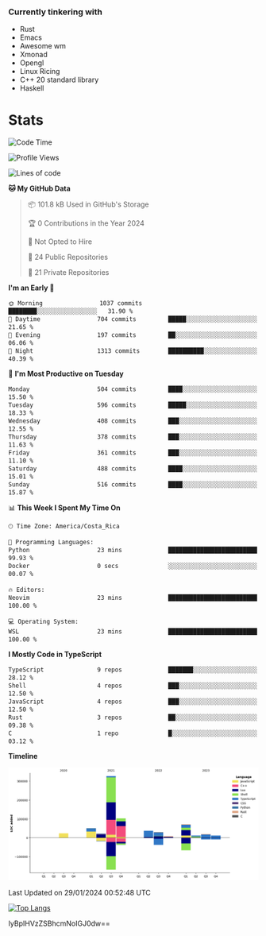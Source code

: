 ### Currently tinkering with
 - Rust
 - Emacs
 - Awesome wm
 - Xmonad
 - Opengl
 - Linux Ricing
 - C++ 20 standard library
 - Haskell

# Stats
<!--START_SECTION:waka-->
![Code Time](http://img.shields.io/badge/Code%20Time-834%20hrs%2039%20mins-blue)

![Profile Views](http://img.shields.io/badge/Profile%20Views-0-blue)

![Lines of code](https://img.shields.io/badge/From%20Hello%20World%20I%27ve%20Written-708.0%20thousand%20lines%20of%20code-blue)

**🐱 My GitHub Data** 

> 📦 101.8 kB Used in GitHub's Storage 
 > 
> 🏆 0 Contributions in the Year 2024
 > 
> 🚫 Not Opted to Hire
 > 
> 📜 24 Public Repositories 
 > 
> 🔑 21 Private Repositories 
 > 
**I'm an Early 🐤** 

```text
🌞 Morning                1037 commits        ████████░░░░░░░░░░░░░░░░░   31.90 % 
🌆 Daytime                704 commits         █████░░░░░░░░░░░░░░░░░░░░   21.65 % 
🌃 Evening                197 commits         ██░░░░░░░░░░░░░░░░░░░░░░░   06.06 % 
🌙 Night                  1313 commits        ██████████░░░░░░░░░░░░░░░   40.39 % 
```
📅 **I'm Most Productive on Tuesday** 

```text
Monday                   504 commits         ████░░░░░░░░░░░░░░░░░░░░░   15.50 % 
Tuesday                  596 commits         █████░░░░░░░░░░░░░░░░░░░░   18.33 % 
Wednesday                408 commits         ███░░░░░░░░░░░░░░░░░░░░░░   12.55 % 
Thursday                 378 commits         ███░░░░░░░░░░░░░░░░░░░░░░   11.63 % 
Friday                   361 commits         ███░░░░░░░░░░░░░░░░░░░░░░   11.10 % 
Saturday                 488 commits         ████░░░░░░░░░░░░░░░░░░░░░   15.01 % 
Sunday                   516 commits         ████░░░░░░░░░░░░░░░░░░░░░   15.87 % 
```


📊 **This Week I Spent My Time On** 

```text
🕑︎ Time Zone: America/Costa_Rica

💬 Programming Languages: 
Python                   23 mins             █████████████████████████   99.93 % 
Docker                   0 secs              ░░░░░░░░░░░░░░░░░░░░░░░░░   00.07 % 

🔥 Editors: 
Neovim                   23 mins             █████████████████████████   100.00 % 

💻 Operating System: 
WSL                      23 mins             █████████████████████████   100.00 % 
```

**I Mostly Code in TypeScript** 

```text
TypeScript               9 repos             ███████░░░░░░░░░░░░░░░░░░   28.12 % 
Shell                    4 repos             ███░░░░░░░░░░░░░░░░░░░░░░   12.50 % 
JavaScript               4 repos             ███░░░░░░░░░░░░░░░░░░░░░░   12.50 % 
Rust                     3 repos             ██░░░░░░░░░░░░░░░░░░░░░░░   09.38 % 
C                        1 repo              █░░░░░░░░░░░░░░░░░░░░░░░░   03.12 % 
```



**Timeline**

![Lines of Code chart](https://raw.githubusercontent.com/PandeCode/PandeCode/main/assets/bar_graph.png)


 Last Updated on 29/01/2024 00:52:48 UTC
<!--END_SECTION:waka-->
<!-- 
[![PandeCode's GitHub stats](https://github-readme-stats.vercel.app/api?username=PandeCode&theme=dracula&hide_border=true&show_icons=true)](https://github.com/anuraghazra/github-readme-stats)
-->
[![Top Langs](https://github-readme-stats.vercel.app/api/top-langs/?username=PandeCode&layout=compact&theme=dracula&hide_border=true)](https://github.com/anuraghazra/github-readme-stats)

IyBpIHVzZSBhcmNoIGJ0dw==
